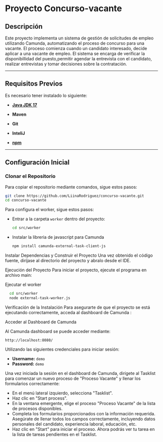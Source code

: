 # Proyecto Concurso-vacante

## Descripción

Este proyecto implementa un sistema de gestión de solicitudes de empleo utilizando Camunda, automatizando el proceso de concurso para una vacante. El proceso comienza cuando un candidato interesado, decide aplicar a una vacante de empleo. El sistema se encarga de verificar la disponibillidad del puesto,permitir agendar la entrevista con el candidato, realizar entrevistas y tomar decisiones sobre la contratación. 

---

## Requisitos Previos

Es necesario tener instalado lo siguiente:

- **[Java JDK 17](https://www.oracle.com/java/technologies/downloads/#java17)**
   
- **Maven** 
   
- **Git**

- **InteliJ** 

- **[npm](https://nodejs.org/en/blog/release/v16.16.0)**
---

## Configuración Inicial

### Clonar el Repositorio

Para copiar el repositorio mediante comandos, sigue estos pasos:

```bash
git clone https://github.com/LiinaRodriguez/concurso-vacante.git
cd concurso-vacante
```
Para configura el worker, sigue estos pasos:
- Entrar a la carpeta `worker` dentro del proyecto:
  ```bash
  cd src/worker
  ```
- Instalar la libreria de javascript para Camunda
   ```bash
   npm install camunda-external-task-client-js
   ```
Instalar Dependencias y Construir el Proyecto
Una vez obtenido el código fuente, diríjase al directorio del proyecto y  abralo desde el IDE.

Ejecución del Proyecto
Para iniciar el proyecto, ejecute el programa en archivo main:

Ejecutar el worker
 ```bash
   cd src/worker
   node external-task-worker.js
   ```
Verificación de la Instalación
Para asegurarte de que el proyecto se está ejecutando correctamente, acceda al dashboard de Camunda :

Acceder al Dashboard de Camunda

Al Camunda dashboard se puede acceder mediante:
```
http://localhost:8080/
```
Utilizando las siguientes credenciales para iniciar sesión:

- **Username:** `demo`
- **Password:** `demo`

Una vez iniciada la sesión en el dashboard de Camunda, dirígete al Tasklist para comenzar un nuevo proceso de "Proceso Vacante" y llenar los formularios correctamente:

- En el menú lateral izquierdo, selecciona "Tasklist".
- Haz clic en "Start process".
- En la ventana emergente, elige el proceso "Proceso Vacante" de la lista de procesos disponibles.
- Completa los formularios proporcionados con la información requerida. Asegúrate de llenar todos los campos correctamente, incluyendo datos personales del candidato,  experiencia laboral, educación, etc.
- Haz clic en "Start" para iniciar el proceso.
Ahora podrás ver tu tarea en la lista de tareas pendientes en el Tasklist.
